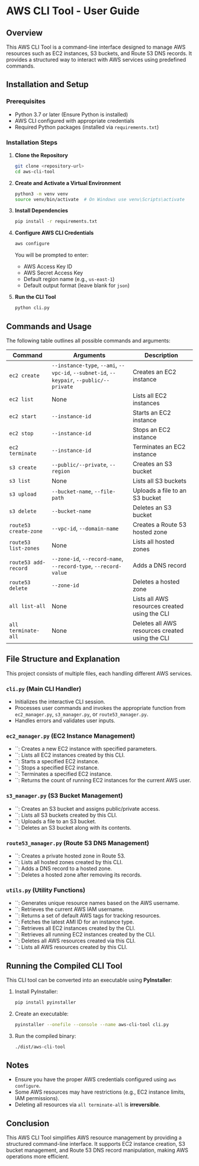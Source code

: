 # AWS CLI Tool - User Guide

## Overview

This AWS CLI Tool is a command-line interface designed to manage AWS resources such as EC2 instances, S3 buckets, and Route 53 DNS records. It provides a structured way to interact with AWS services using predefined commands.

## Installation and Setup

### Prerequisites

- Python 3.7 or later (Ensure Python is installed)
- AWS CLI configured with appropriate credentials
- Required Python packages (installed via `requirements.txt`)

### Installation Steps

1. **Clone the Repository**

   ```sh
   git clone <repository-url>
   cd aws-cli-tool
   ```

2. **Create and Activate a Virtual Environment**

   ```sh
   python3 -m venv venv
   source venv/bin/activate  # On Windows use venv\Scripts\activate
   ```

3. **Install Dependencies**

   ```sh
   pip install -r requirements.txt
   ```

4. **Configure AWS CLI Credentials**

   ```sh
   aws configure
   ```

   You will be prompted to enter:

   - AWS Access Key ID
   - AWS Secret Access Key
   - Default region name (e.g., `us-east-1`)
   - Default output format (leave blank for `json`)

5. **Run the CLI Tool**

   ```sh
   python cli.py
   ```

## Commands and Usage

The following table outlines all possible commands and arguments:

| Command               | Arguments                                                                                | Description                                     |
| --------------------- | ---------------------------------------------------------------------------------------- | ----------------------------------------------- |
| `ec2 create`          | `--instance-type`, `--ami`, `--vpc-id`, `--subnet-id`, `--keypair`, `--public/--private` | Creates an EC2 instance                         |
| `ec2 list`            | None                                                                                     | Lists all EC2 instances                         |
| `ec2 start`           | `--instance-id`                                                                          | Starts an EC2 instance                          |
| `ec2 stop`            | `--instance-id`                                                                          | Stops an EC2 instance                           |
| `ec2 terminate`       | `--instance-id`                                                                          | Terminates an EC2 instance                      |
| `s3 create`           | `--public/--private`, `--region`                                                         | Creates an S3 bucket                            |
| `s3 list`             | None                                                                                     | Lists all S3 buckets                            |
| `s3 upload`           | `--bucket-name`, `--file-path`                                                           | Uploads a file to an S3 bucket                  |
| `s3 delete`           | `--bucket-name`                                                                          | Deletes an S3 bucket                            |
| `route53 create-zone` | `--vpc-id`, `--domain-name`                                                              | Creates a Route 53 hosted zone                  |
| `route53 list-zones`  | None                                                                                     | Lists all hosted zones                          |
| `route53 add-record`  | `--zone-id`, `--record-name`, `--record-type`, `--record-value`                          | Adds a DNS record                               |
| `route53 delete`      | `--zone-id`                                                                              | Deletes a hosted zone                           |
| `all list-all`        | None                                                                                     | Lists all AWS resources created using the CLI   |
| `all terminate-all`   | None                                                                                     | Deletes all AWS resources created using the CLI |

## File Structure and Explanation

This project consists of multiple files, each handling different AWS services.

### `cli.py` (Main CLI Handler)

- Initializes the interactive CLI session.
- Processes user commands and invokes the appropriate function from `ec2_manager.py`, `s3_manager.py`, or `route53_manager.py`.
- Handles errors and validates user inputs.

### `ec2_manager.py` (EC2 Instance Management)

- ``: Creates a new EC2 instance with specified parameters.
- ``: Lists all EC2 instances created by this CLI.
- ``: Starts a specified EC2 instance.
- ``: Stops a specified EC2 instance.
- ``: Terminates a specified EC2 instance.
- ``: Returns the count of running EC2 instances for the current AWS user.

### `s3_manager.py` (S3 Bucket Management)

- ``: Creates an S3 bucket and assigns public/private access.
- ``: Lists all S3 buckets created by this CLI.
- ``: Uploads a file to an S3 bucket.
- ``: Deletes an S3 bucket along with its contents.

### `route53_manager.py` (Route 53 DNS Management)

- ``: Creates a private hosted zone in Route 53.
- ``: Lists all hosted zones created by this CLI.
- ``: Adds a DNS record to a hosted zone.
- ``: Deletes a hosted zone after removing its records.

### `utils.py` (Utility Functions)

- ``: Generates unique resource names based on the AWS username.
- ``: Retrieves the current AWS IAM username.
- ``: Returns a set of default AWS tags for tracking resources.
- ``: Fetches the latest AMI ID for an instance type.
- ``: Retrieves all EC2 instances created by the CLI.
- ``: Retrieves all running EC2 instances created by the CLI.
- ``: Deletes all AWS resources created via this CLI.
- ``: Lists all AWS resources created by this CLI.

## Running the Compiled CLI Tool

This CLI tool can be converted into an executable using **PyInstaller**:

1. Install PyInstaller:
   ```sh
   pip install pyinstaller
   ```
2. Create an executable:
   ```sh
   pyinstaller --onefile --console --name aws-cli-tool cli.py
   ```
3. Run the compiled binary:
   ```sh
   ./dist/aws-cli-tool
   ```

## Notes

- Ensure you have the proper AWS credentials configured using `aws configure`.
- Some AWS resources may have restrictions (e.g., EC2 instance limits, IAM permissions).
- Deleting all resources via `all terminate-all` is **irreversible**.

## Conclusion

This AWS CLI Tool simplifies AWS resource management by providing a structured command-line interface. It supports EC2 instance creation, S3 bucket management, and Route 53 DNS record manipulation, making AWS operations more efficient.

